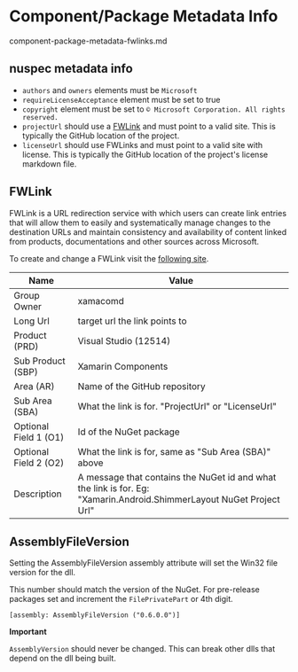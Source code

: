 # Component/Package Metadata Info

component-package-metadata-fwlinks.md

## nuspec metadata info
 
 - `authors` and `owners` elements must be `Microsoft`
 - `requireLicenseAcceptance` element must be set to true
 - `copyright` element must be set to `© Microsoft Corporation. All rights reserved.`
 - `projectUrl` should use a [FWLink](#fwlink) and must point to a valid site.  This is typically the GitHub location of the project.
 - `licenseUrl`  should use FWLinks and must point to a valid site with license.  This is typically the GitHub location of the project's license markdown file.

 
 
## FWLink

FWLink is a URL redirection service with which users can create link entries that will allow them to easily and systematically manage changes to the destination URLs and maintain consistency and availability of content linked from products, documentations and other sources across Microsoft.  

To create and change a FWLink visit the [following site][1].

| Name | Value |
|------|-------|
| Group Owner | xamacomd  |
| Long Url | target url the link points to |
| Product (PRD) | Visual Studio (12514) |
| Sub Product (SBP) | Xamarin Components |
| Area (AR) | Name of the GitHub repository |
| Sub Area (SBA) | What the link is for.  "ProjectUrl" or "LicenseUrl" |
| Optional Field 1 (O1) | Id of the NuGet package |
| Optional Field 2 (O2) | What the link is for, same as "Sub Area (SBA)" above |
| Description | A message that contains the NuGet id and what the link is for.  Eg: "Xamarin.Android.ShimmerLayout NuGet Project Url" | 
 
## AssemblyFileVersion

Setting the AssemblyFileVersion assembly attribute will set the Win32 file version for the dll.

This number should match the version of the NuGet.  For pre-release packages set and increment the `FilePrivatePart` or 4th digit. 

`[assembly: AssemblyFileVersion ("0.6.0.0")]`

**Important**

`AssemblyVersion` should never be changed.  This can break other dlls that depend on the dll being built.






[1]: https://urlmanager.cloudapp.net/app/html/index.html#/go.microsoft.com.fwlink



